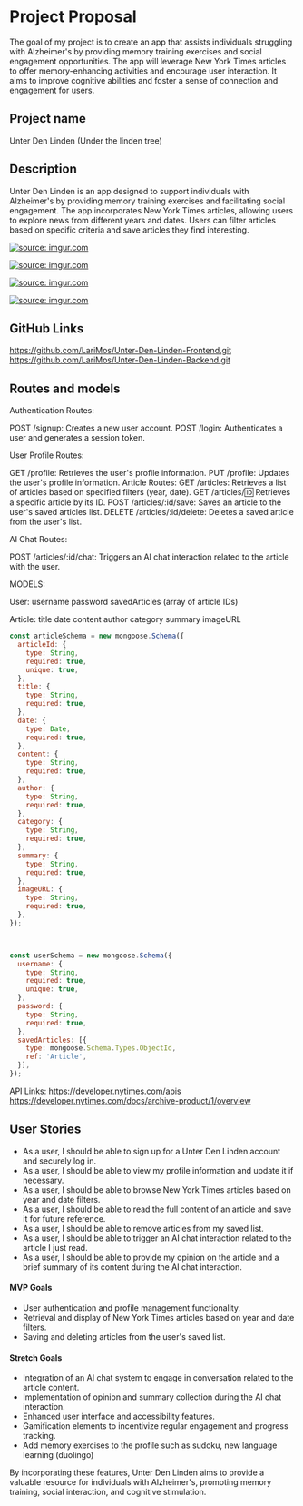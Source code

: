 # Project Proposal
The goal of my project is to create an app that assists individuals struggling with Alzheimer's by providing memory training exercises and social engagement opportunities. The app will leverage New York Times articles to offer memory-enhancing activities and encourage user interaction. It aims to improve cognitive abilities and foster a sense of connection and engagement for users.

## Project name 
Unter Den Linden (Under the linden tree)

## Description
Unter Den Linden is an app designed to support individuals with Alzheimer's by providing memory training exercises and facilitating social engagement. The app incorporates New York Times articles, allowing users to explore news from different years and dates. Users can filter articles based on specific criteria and save articles they find interesting.

<a href="https://imgur.com/JBcHnT0"><img src="https://i.imgur.com/JBcHnT0.jpg" title="source: imgur.com" /></a>

<a href="https://imgur.com/LhKm5or"><img src="https://i.imgur.com/LhKm5or.jpg" title="source: imgur.com" /></a>


<a href="https://imgur.com/tj8nyvK"><img src="https://i.imgur.com/tj8nyvK.jpg" title="source: imgur.com" /></a>

<a href="https://imgur.com/cnFc6y7"><img src="https://i.imgur.com/cnFc6y7.png" title="source: imgur.com" /></a>

## GitHub Links
https://github.com/LariMos/Unter-Den-Linden-Frontend.git
https://github.com/LariMos/Unter-Den-Linden-Backend.git


## Routes and models
<!-- Define your routes and what HTTP method they will be using -->

Authentication Routes:

POST /signup: Creates a new user account.
POST /login: Authenticates a user and generates a session token.

User Profile Routes:

GET /profile: Retrieves the user's profile information.
PUT /profile: Updates the user's profile information.
Article Routes:
GET /articles: Retrieves a list of articles based on specified filters (year, date).
GET /articles/:id: Retrieves a specific article by its ID.
POST /articles/:id/save: Saves an article to the user's saved articles list.
DELETE /articles/:id/delete: Deletes a saved article from the user's list.

AI Chat Routes:

POST /articles/:id/chat: Triggers an AI chat interaction related to the article with the user.

MODELS:

User:
username
password
savedArticles (array of article IDs)

Article:
title
date
content
author
category
summary
imageURL

```javascript
const articleSchema = new mongoose.Schema({
  articleId: {
    type: String,
    required: true,
    unique: true,
  },
  title: {
    type: String,
    required: true,
  },
  date: {
    type: Date,
    required: true,
  },
  content: {
    type: String,
    required: true,
  },
  author: {
    type: String,
    required: true,
  },
  category: {
    type: String,
    required: true,
  },
  summary: {
    type: String,
    required: true,
  },
  imageURL: {
    type: String,
    required: true,
  },
});



const userSchema = new mongoose.Schema({
  username: {
    type: String,
    required: true,
    unique: true,
  },
  password: {
    type: String,
    required: true,
  },
  savedArticles: [{
    type: mongoose.Schema.Types.ObjectId,
    ref: 'Article',
  }],
});
```

API Links: 
https://developer.nytimes.com/apis 
https://developer.nytimes.com/docs/archive-product/1/overview



## User Stories
<!-- Your user stories are a way to talk about your applications features in the following format:

- `As a user I should be able to <fill in the feature description>`

Example:
- "As a user I should be able to query `/locations` route to GET all locations" -->

- As a user, I should be able to sign up for a Unter Den Linden account and securely log in.
- As a user, I should be able to view my profile information and update it if necessary.
- As a user, I should be able to browse New York Times articles based on year and date filters.
- As a user, I should be able to read the full content of an article and save it for future reference.
- As a user, I should be able to remove articles from my saved list.
- As a user, I should be able to trigger an AI chat interaction related to the article I just read.
- As a user, I should be able to provide my opinion on the article and a brief summary of its content during the AI chat interaction.

#### MVP Goals
<!-- These features are the minimum to get your application working.  -->

- User authentication and profile management functionality.
- Retrieval and display of New York Times articles based on year and date filters.
- Saving and deleting articles from the user's saved list.

#### Stretch Goals

- Integration of an AI chat system to engage in conversation related to the article content.
- Implementation of opinion and summary collection during the AI chat interaction.
- Enhanced user interface and accessibility features.
- Gamification elements to incentivize regular engagement and progress tracking.
- Add memory exercises to the profile such as sudoku, new language learning (duolingo)


By incorporating these features, Unter Den Linden aims to provide a valuable resource for individuals with Alzheimer's, promoting memory training, social interaction, and cognitive stimulation.